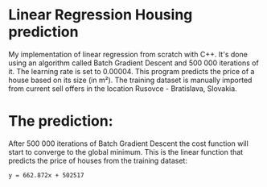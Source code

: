 # Linear Regression Housing prediction
My implementation of linear regression from scratch with C++. It's done using an algorithm called Batch Gradient Descent and 500 000 iterations of it. The learning rate is set to 0.00004. This program predicts the price of a house based on its size (in m²). The training dataset is manually imported from current sell offers in the location Rusovce - Bratislava, Slovakia.

# The prediction:
After 500 000 iterations of Batch Gradient Descent the cost function will start to converge to the global minimum. This is the linear function that predicts the price of houses from the training dataset:
```
y = 662.872x + 502517
```
